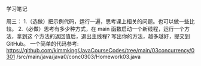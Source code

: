 学习笔记


周三：
1.（选做）把示例代码，运行一遍，思考课上相关的问题。也可以做一些比较。
2.（必做）思考有多少种方式，在 main 函数启动一个新线程，运行一个方法，拿到这
个方法的返回值后，退出主线程? 写出你的方法，越多越好，提交到 GitHub。
一个简单的代码参考: https://github.com/kimmking/JavaCourseCodes/tree/main/03concurrency/0301 /src/main/java/java0/conc0303/Homework03.java
﻿